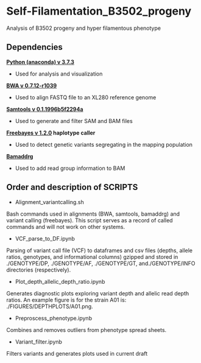# Self-Filamentation_B3502_progeny
Analysis of B3502 progeny and hyper filamentous phenotype


## Dependencies

**[Python (anaconda) v 3.7.3](https://www.anaconda.com/)**
- Used for analysis and visualization

**[BWA v 0.7.12-r1039](http://bio-bwa.sourceforge.net/)**
- Used to align FASTQ file to an XL280 reference genome

**[Samtools v 0.1.1996b5f2294a](http://www.htslib.org/)**
- Used to generate and filter SAM and BAM files

**[Freebayes v 1.2.0](https://github.com/freebayes/freebayes) haplotype caller**
- Used to detect genetic variants segregating in the mapping population

**[Bamaddrg](https://github.com/ekg/bamaddrg)**
- Used to add read group information to BAM


## Order and description of SCRIPTS

* Alignment_variantcalling.sh

Bash commands used in alignments (BWA, samtools, bamaddrg) and variant calling (freebayes).
This script serves as a record of called commands and will not work on other systems. 


* VCF_parse_to_DF.ipynb

Parsing of variant call file (VCF) to dataframes and csv files (depths, allele ratios, genotypes, and informational columns) gzipped and stored in ./GENOTYPE/DP, ./GENOTYPE/AF, ./GENOTYPE/GT, and./GENOTYPE/INFO directories (respectively).


* Plot_depth_allelic_depth_ratio.ipynb

Generates diagnostic plots exploring variant depth and allelic read depth ratios.
An example figure is for the strain A01 is: ./FIGURES/DEPTHPLOTS/A01.png.


* Preproscess_phenotype.ipynb

Combines and removes outliers from phenotype spread sheets.


* Variant_filter.ipynb

Filters variants and generates plots used in current draft



